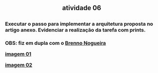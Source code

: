 <h2 align="center">atividade 06<h2>
<h3>Executar o passo para implementar a arquitetura proposta no artigo anexo. Evidenciar a realização da tarefa com prints.<h3>
<p>OBS: fiz em dupla com o <a href = "https://github.com/Brenno030/Brenno030">Brenno Nogueira</a></p>
<a href = "https://github.com/charlisonsantos/bd-242/blob/main/Atividades/Atividade-06/Captura%20de%20tela%202025-01-22%20144924.png">imagem 01<a>

<a href = "https://github.com/charlisonsantos/bd-242/blob/main/Atividades/Atividade-06/Captura%20de%20tela%202025-01-22%20145740.png">imagem 02<a>

